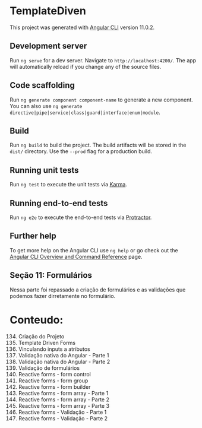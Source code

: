 # TemplateDiven

This project was generated with [Angular CLI](https://github.com/angular/angular-cli) version 11.0.2.

## Development server

Run `ng serve` for a dev server. Navigate to `http://localhost:4200/`. The app will automatically reload if you change any of the source files.

## Code scaffolding

Run `ng generate component component-name` to generate a new component. You can also use `ng generate directive|pipe|service|class|guard|interface|enum|module`.

## Build

Run `ng build` to build the project. The build artifacts will be stored in the `dist/` directory. Use the `--prod` flag for a production build.

## Running unit tests

Run `ng test` to execute the unit tests via [Karma](https://karma-runner.github.io).

## Running end-to-end tests

Run `ng e2e` to execute the end-to-end tests via [Protractor](http://www.protractortest.org/).

## Further help

To get more help on the Angular CLI use `ng help` or go check out the [Angular CLI Overview and Command Reference](https://angular.io/cli) page.

## Seção 11: Formulários
Nessa parte foi repassado a criação de formulários e as validações que podemos fazer dirretamente no formulário.

# Conteudo:
134. Criação do Projeto
135. Template Driven Forms
136. Vinculando inputs a atributos
137. Validação nativa do Angular - Parte 1
138. Validação nativa do Angular - Parte 2
139. Validação de formulários
140. Reactive forms - form control
141. Reactive forms - form group
142. Reactive forms - form builder
143. Reactive forms - form array - Parte 1
144. Reactive forms - form array - Parte 2
145. Reactive forms - form array - Parte 3
146. Reactive forms - Validação - Parte 1
147. Reactive forms - Validação - Parte 2
